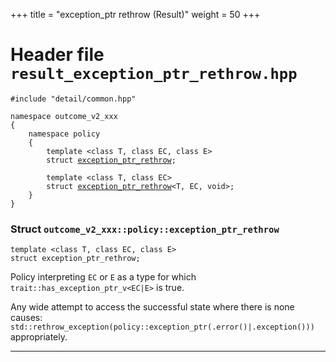 +++
title = "exception_ptr rethrow (Result)"
weight = 50
+++
# Header file `result_exception_ptr_rethrow.hpp`

<span id="standardese-result_exception_ptr_rethrow-hpp"></span>

<pre><code class="standardese-language-cpp"><span class="pre">#include</span>&nbsp;<span class="pre">&quot;</span><span class="typ dec var fun">detail&#x2F;common.hpp</span><span class="pre">&quot;</span>

<span class="kwd">namespace</span>&nbsp;<span class="typ dec var fun">outcome_v2_xxx</span>
<span class="pun">{</span>
&nbsp;&nbsp;&nbsp;&nbsp;<span class="kwd">namespace</span>&nbsp;<span class="typ dec var fun">policy</span>
&nbsp;&nbsp;&nbsp;&nbsp;<span class="pun">{</span>
&nbsp;&nbsp;&nbsp;&nbsp;&nbsp;&nbsp;&nbsp;&nbsp;<span class="kwd">template</span>&nbsp;<span class="pun">&lt;</span><span class="kwd">class</span>&nbsp;<span class="typ dec var fun">T</span><span class="pun">,</span>&nbsp;<span class="kwd">class</span>&nbsp;<span class="typ dec var fun">EC</span><span class="pun">,</span>&nbsp;<span class="kwd">class</span>&nbsp;<span class="typ dec var fun">E</span><span class="pun">&gt;</span>
&nbsp;&nbsp;&nbsp;&nbsp;&nbsp;&nbsp;&nbsp;&nbsp;<span class="kwd">struct</span> <a href="../outcome_exception_ptr_rethrow#standardese-outcome_v2_xxx__policy__exception_ptr_rethrow-T-EC-E-"><span class="typ dec var fun">exception_ptr_rethrow</span></a><span class="pun">;</span>

&nbsp;&nbsp;&nbsp;&nbsp;&nbsp;&nbsp;&nbsp;&nbsp;<span class="kwd">template</span>&nbsp;<span class="pun">&lt;</span><span class="kwd">class</span>&nbsp;<span class="typ dec var fun">T</span><span class="pun">,</span>&nbsp;<span class="kwd">class</span>&nbsp;<span class="typ dec var fun">EC</span><span class="pun">&gt;</span>
&nbsp;&nbsp;&nbsp;&nbsp;&nbsp;&nbsp;&nbsp;&nbsp;<span class="kwd">struct</span> <a href="../outcome_exception_ptr_rethrow#standardese-outcome_v2_xxx__policy__exception_ptr_rethrow-T-EC-E-"><span class="typ dec var fun">exception_ptr_rethrow</span></a><span class="pun">&lt;</span><span class="kwd">T</span><span class="pun">,</span>&nbsp;<span class="kwd">EC</span><span class="pun">,</span>&nbsp;<span class="typ dec var fun">void</span><span class="pun">&gt;</span><span class="pun">;</span>
&nbsp;&nbsp;&nbsp;&nbsp;<span class="pun">}</span>
<span class="pun">}</span>
</code></pre>

<span id="standardese-outcome_v2_xxx"></span>

<span id="standardese-outcome_v2_xxx__policy"></span>

### Struct `outcome_v2_xxx::policy::exception_ptr_rethrow`

<span id="standardese-outcome_v2_xxx__policy__exception_ptr_rethrow-T-EC-E-"></span>

<pre><code class="standardese-language-cpp"><span class="kwd">template</span>&nbsp;<span class="pun">&lt;</span><span class="kwd">class</span>&nbsp;<span class="typ dec var fun">T</span><span class="pun">,</span>&nbsp;<span class="kwd">class</span>&nbsp;<span class="typ dec var fun">EC</span><span class="pun">,</span>&nbsp;<span class="kwd">class</span>&nbsp;<span class="typ dec var fun">E</span><span class="pun">&gt;</span>
<span class="kwd">struct</span>&nbsp;<span class="typ dec var fun">exception_ptr_rethrow</span><span class="pun">;</span>
</code></pre>

Policy interpreting `EC` or `E` as a type for which `trait::has_exception_ptr_v<EC|E>` is true.

Any wide attempt to access the successful state where there is none causes: `std::rethrow_exception(policy::exception_ptr(.error()|.exception()))` appropriately.

-----
